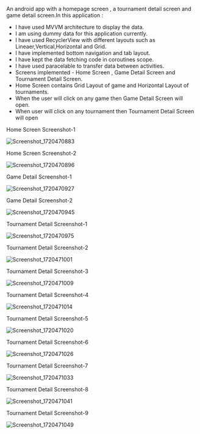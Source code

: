   An android app with a homepage screen , a tournament detail screen and game detail screen.In this application  :
  -  I have used MVVM architecture to display the data.
  -  I am using dummy data for this application currently.
  -  I have used RecyclerView with different layouts such as Lineaer,Vertical,Horizontal and Grid.
  -  I have implemented bottom navigation and tab layout.
  -  I have kept the data fetching code in coroutines scope.
  -  I have used paracelable to transfer data between activities.
  -  Screens implemented - Home Screen , Game Detail Screen and Tournament Detail Screen.
  -  Home Screen contains Grid Layout of game and Horizontal Layout of tournaments.
  -  When the user will click on any game then Game Detail Screen will open.
  -  When user will click on any tournament then Tournament Detail Screen will open
 
     



Home Screen Screenshot-1

![Screenshot_1720470883](https://github.com/somyyaak/Gamehok/assets/87721952/fd68f79a-1cce-441d-8b32-49405db70234)


Home Screen Screenshot-2

![Screenshot_1720470896](https://github.com/somyyaak/Gamehok/assets/87721952/2f400d79-a8c6-470d-9662-5e18716661c6)


Game Detail Screenshot-1

![Screenshot_1720470927](https://github.com/somyyaak/Gamehok/assets/87721952/3ba8b6a7-8932-498e-a667-0860995955c1)


Game Detail Screenshot-2

![Screenshot_1720470945](https://github.com/somyyaak/Gamehok/assets/87721952/f2a41765-a69d-446a-ba0a-f479622ee546)


Tournament Detail Screenshot-1

![Screenshot_1720470975](https://github.com/somyyaak/Gamehok/assets/87721952/2a9db9aa-701b-4ade-8462-d3c24668d742)


Tournament Detail Screenshot-2

![Screenshot_1720471001](https://github.com/somyyaak/Gamehok/assets/87721952/4da72cb9-aef7-41a9-8d12-7d0617ba47d7)


Tournament Detail Screenshot-3

![Screenshot_1720471009](https://github.com/somyyaak/Gamehok/assets/87721952/c4653f52-3065-4c5f-b0fa-df8a0187233a)


Tournament Detail Screenshot-4

![Screenshot_1720471014](https://github.com/somyyaak/Gamehok/assets/87721952/5d70a2ef-6c48-4029-95b6-a53612dd5ea8)


Tournament Detail Screenshot-5

![Screenshot_1720471020](https://github.com/somyyaak/Gamehok/assets/87721952/06266253-ca68-4d81-9e67-5da43b64822e)


Tournament Detail Screenshot-6

![Screenshot_1720471026](https://github.com/somyyaak/Gamehok/assets/87721952/c2434fb2-7bce-499c-a29b-91855ca8e0b2)


Tournament Detail Screenshot-7

![Screenshot_1720471033](https://github.com/somyyaak/Gamehok/assets/87721952/77fd6ef4-88a7-4609-8764-0735116999c9)


Tournament Detail Screenshot-8

![Screenshot_1720471041](https://github.com/somyyaak/Gamehok/assets/87721952/353476b0-5ff8-4424-924b-1bb6e68522ed)


Tournament Detail Screenshot-9

![Screenshot_1720471049](https://github.com/somyyaak/Gamehok/assets/87721952/38a61998-dea6-4e2d-80e6-bb145f15f8da)










